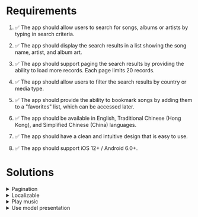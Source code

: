 # Requirements

1. :white_check_mark: The app should allow users to search for songs, albums or artists by typing in search criteria.
2. :white_check_mark: The app should display the search results in a list showing the song name, artist, and album art.

3. :white_check_mark: The app should support paging the search results by providing the ability to load more records. Each page limits 20 records.

4. :white_check_mark: The app should allow users to filter the search results by country or media type.

5. :white_check_mark: The app should provide the ability to bookmark songs by adding them to a "favorites" list, which can be accessed later.

6. :white_check_mark: The app should be available in English, Traditional Chinese (Hong Kong), and Simplified Chinese (China) languages.

7. :white_check_mark: The app should have a clean and intuitive design that is easy to use.

8. :white_check_mark: The app should support iOS 12+ / Android 6.0+.

# Solutions

<details>
<summary>Pagination</summary>

1. Set a limit to get the track from API.

2. Create an array to store new tracks which get from API.

3. When user scroll to the last cell from the track table, it will call the API again and append new tracks to store in the array.

4. If the new API return the array is below the limit, it **WILL NOT** call the API when user scroll to the last cell. It prevents to call the API continuously.

</details>

<details>
<summary>Localizable</summary>

1. Go to the **project page** and **Info** tab.

2. Add the language which you needed in **Localization**. As the project requirement, I added _English_, _Chinese (Hong Kong)_ and _Chinese, Simplified (China)_.

3. Create a string file called `Localizable.string`.

4. Go to the Inspector which in XCode's right hand side. Tick all the language which you needed. The string file will create the sub-file for each language.

5. Add below code to apply the localizable for each text.

   ```swift
   NSLocalizedString(key, comment: "")
   ```

6. Done :beers:.

</details>

<details>
<summary>Play music</summary>

1. Implement `AVFoundation` to play the music track.

   ```swift
   import AVFoundation
   ```

2. Add `PeriodicTimeObserver` to observe music's duration time and current time.

   ```swift
   self.player.addPeriodicTimeObserver()
   ```

3. Insert the track `AVPlayerItem` in to the player.

   ```swift
   self.player.insert(AVPlayerItem(url: URL(string: previewUrl)!), after: nil)
   ```

4. Play the music.

   ```swift
   self.player.play()
   ```

   </details>

<details>
<summary>Use model presentation</summary>

1. Apply model presentation method to show the player.

2. In modal presentation, there cannot tigger the `viewWillAppear` and `viewDidAppear` function by callback. Therefore, I added observer to observe the dismiss action.

3. When user clicked **Favourite** button in the player, the track will add into **Favourite**. User can browse the track which can be accessed later on the top of home page.
</details>
